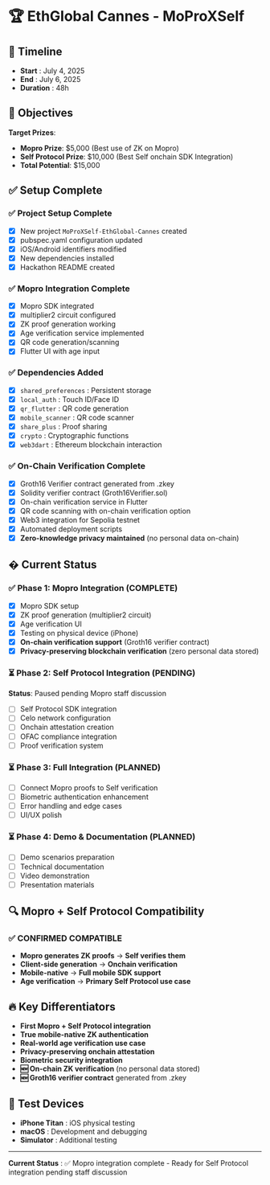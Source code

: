 # 🏆 EthGlobal Cannes - MoProXSelf

## 📅 Timeline
- **Start** : July 4, 2025
- **End** : July 6, 2025  
- **Duration** : 48h

## 🎯 Objectives
**Target Prizes**:
- **Mopro Prize**: $5,000 (Best use of ZK on Mopro)
- **Self Protocol Prize**: $10,000 (Best Self onchain SDK Integration)
- **Total Potential**: $15,000

## ✅ Setup Complete

### ✅ Project Setup Complete

- [x] New project `MoProXSelf-EthGlobal-Cannes` created
- [x] pubspec.yaml configuration updated
- [x] iOS/Android identifiers modified
- [x] New dependencies installed
- [x] Hackathon README created

### ✅ Mopro Integration Complete

- [x] Mopro SDK integrated
- [x] multiplier2 circuit configured
- [x] ZK proof generation working
- [x] Age verification service implemented
- [x] QR code generation/scanning
- [x] Flutter UI with age input

### ✅ Dependencies Added

- [x] `shared_preferences` : Persistent storage
- [x] `local_auth` : Touch ID/Face ID  
- [x] `qr_flutter` : QR code generation
- [x] `mobile_scanner` : QR code scanner
- [x] `share_plus` : Proof sharing
- [x] `crypto` : Cryptographic functions
- [x] `web3dart` : Ethereum blockchain interaction

### ✅ On-Chain Verification Complete

- [x] Groth16 Verifier contract generated from .zkey
- [x] Solidity verifier contract (Groth16Verifier.sol)
- [x] On-chain verification service in Flutter
- [x] QR code scanning with on-chain verification option
- [x] Web3 integration for Sepolia testnet
- [x] Automated deployment scripts
- [x] **Zero-knowledge privacy maintained** (no personal data on-chain)

## � Current Status

### ✅ Phase 1: Mopro Integration (COMPLETE)

- [x] Mopro SDK setup
- [x] ZK proof generation (multiplier2 circuit)
- [x] Age verification UI
- [x] Testing on physical device (iPhone)
- [x] **On-chain verification support** (Groth16 verifier contract)
- [x] **Privacy-preserving blockchain verification** (zero personal data stored)

### ⏳ Phase 2: Self Protocol Integration (PENDING)

**Status**: Paused pending Mopro staff discussion

- [ ] Self Protocol SDK integration
- [ ] Celo network configuration
- [ ] Onchain attestation creation
- [ ] OFAC compliance integration
- [ ] Proof verification system

### ⏳ Phase 3: Full Integration (PLANNED)

- [ ] Connect Mopro proofs to Self verification
- [ ] Biometric authentication enhancement
- [ ] Error handling and edge cases
- [ ] UI/UX polish

### ⏳ Phase 4: Demo & Documentation (PLANNED)

- [ ] Demo scenarios preparation
- [ ] Technical documentation
- [ ] Video demonstration
- [ ] Presentation materials

## 🔍 Mopro + Self Protocol Compatibility

### ✅ **CONFIRMED COMPATIBLE**

- **Mopro generates ZK proofs** → **Self verifies them**
- **Client-side generation** → **Onchain verification**
- **Mobile-native** → **Full mobile SDK support**
- **Age verification** → **Primary Self Protocol use case**

## 🔥 Key Differentiators

- **First Mopro + Self Protocol integration**
- **True mobile-native ZK authentication**
- **Real-world age verification use case**
- **Privacy-preserving onchain attestation**
- **Biometric security integration**
- **🆕 On-chain ZK verification** (no personal data stored)
- **🆕 Groth16 verifier contract** generated from .zkey

## 📱 Test Devices

- **iPhone Titan** : iOS physical testing
- **macOS** : Development and debugging
- **Simulator** : Additional testing

---

**Current Status** : ✅ Mopro integration complete - Ready for Self Protocol integration pending staff discussion
